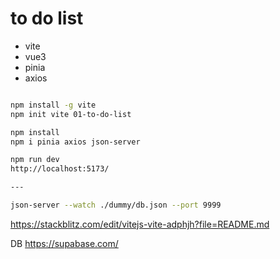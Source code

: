 # to do list

- vite
- vue3
- pinia
- axios

```bash

npm install -g vite
npm init vite 01-to-do-list

npm install
npm i pinia axios json-server

npm run dev
http://localhost:5173/

---

json-server --watch ./dummy/db.json --port 9999

```

https://stackblitz.com/edit/vitejs-vite-adphjh?file=README.md


DB
https://supabase.com/
